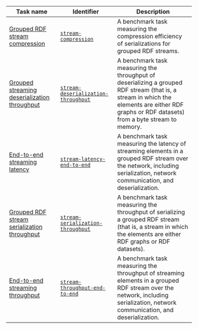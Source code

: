 Task name | Identifier | Description
--- | --- | ---
[Grouped RDF stream compression](https://w3id.org/riverbench/v/2.0.0/tasks/stream-compression) | [`stream-compression`](https://w3id.org/riverbench/v/2.0.0/tasks/stream-compression) | A benchmark task measuring the compression efficiency of serializations for grouped RDF streams. 
[Grouped streaming deserialization throughput](https://w3id.org/riverbench/v/2.0.0/tasks/stream-deserialization-throughput) | [`stream-deserialization-throughput`](https://w3id.org/riverbench/v/2.0.0/tasks/stream-deserialization-throughput) | A benchmark task measuring the throughput of deserializing a grouped RDF stream (that is, a stream in which the elements are either RDF graphs or RDF datasets) from a byte stream to memory. 
[End-to-end streaming latency](https://w3id.org/riverbench/v/2.0.0/tasks/stream-latency-end-to-end) | [`stream-latency-end-to-end`](https://w3id.org/riverbench/v/2.0.0/tasks/stream-latency-end-to-end) | A benchmark task measuring the latency of streaming elements in a grouped RDF stream over the network, including serialization, network communication, and deserialization. 
[Grouped RDF stream serialization throughput](https://w3id.org/riverbench/v/2.0.0/tasks/stream-serialization-throughput) | [`stream-serialization-throughput`](https://w3id.org/riverbench/v/2.0.0/tasks/stream-serialization-throughput) | A benchmark task measuring the throughput of serializing a grouped RDF stream (that is, a stream in which the elements are either RDF graphs or RDF datasets). 
[End-to-end streaming throughput](https://w3id.org/riverbench/v/2.0.0/tasks/stream-throughput-end-to-end) | [`stream-throughput-end-to-end`](https://w3id.org/riverbench/v/2.0.0/tasks/stream-throughput-end-to-end) | A benchmark task measuring the throughput of streaming elements in a grouped RDF stream over the network, including serialization, network communication, and deserialization. 
